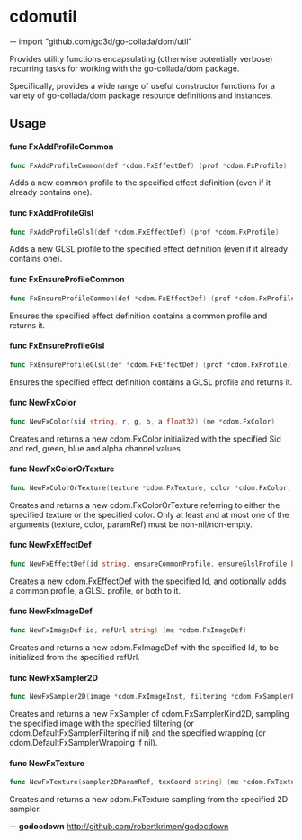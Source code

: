 # cdomutil
--
    import "github.com/go3d/go-collada/dom/util"

Provides utility functions encapsulating (otherwise potentially verbose)
recurring tasks for working with the go-collada/dom package.

Specifically, provides a wide range of useful constructor functions for
a variety of go-collada/dom package resource definitions and instances.

## Usage

#### func  FxAddProfileCommon

```go
func FxAddProfileCommon(def *cdom.FxEffectDef) (prof *cdom.FxProfile)
```
Adds a new common profile to the specified effect definition (even if it already
contains one).

#### func  FxAddProfileGlsl

```go
func FxAddProfileGlsl(def *cdom.FxEffectDef) (prof *cdom.FxProfile)
```
Adds a new GLSL profile to the specified effect definition (even if it already
contains one).

#### func  FxEnsureProfileCommon

```go
func FxEnsureProfileCommon(def *cdom.FxEffectDef) (prof *cdom.FxProfile)
```
Ensures the specified effect definition contains a common profile and returns
it.

#### func  FxEnsureProfileGlsl

```go
func FxEnsureProfileGlsl(def *cdom.FxEffectDef) (prof *cdom.FxProfile)
```
Ensures the specified effect definition contains a GLSL profile and returns it.

#### func  NewFxColor

```go
func NewFxColor(sid string, r, g, b, a float32) (me *cdom.FxColor)
```
Creates and returns a new cdom.FxColor initialized with the specified Sid and
red, green, blue and alpha channel values.

#### func  NewFxColorOrTexture

```go
func NewFxColorOrTexture(texture *cdom.FxTexture, color *cdom.FxColor, paramRef string) (ct *cdom.FxColorOrTexture)
```
Creates and returns a new cdom.FxColorOrTexture referring to either the
specified texture or the specified color. Only at least and at most one of the
arguments (texture, color, paramRef) must be non-nil/non-empty.

#### func  NewFxEffectDef

```go
func NewFxEffectDef(id string, ensureCommonProfile, ensureGlslProfile bool) (me *cdom.FxEffectDef)
```
Creates a new cdom.FxEffectDef with the specified Id, and optionally adds a
common profile, a GLSL profile, or both to it.

#### func  NewFxImageDef

```go
func NewFxImageDef(id, refUrl string) (me *cdom.FxImageDef)
```
Creates and returns a new cdom.FxImageDef with the specified Id, to be
initialized from the specified refUrl.

#### func  NewFxSampler2D

```go
func NewFxSampler2D(image *cdom.FxImageInst, filtering *cdom.FxSamplerFiltering, wrapping *cdom.FxSamplerWrapping) (me *cdom.FxSampler)
```
Creates and returns a new FxSampler of cdom.FxSamplerKind2D, sampling the
specified image with the specified filtering (or cdom.DefaultFxSamplerFiltering
if nil) and the specified wrapping (or cdom.DefaultFxSamplerWrapping if nil).

#### func  NewFxTexture

```go
func NewFxTexture(sampler2DParamRef, texCoord string) (me *cdom.FxTexture)
```
Creates and returns a new cdom.FxTexture sampling from the specified 2D sampler.

--
**godocdown** http://github.com/robertkrimen/godocdown